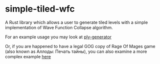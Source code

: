 # simple-tiled-wfc

A Rust library which allows a user to generate tiled levels 
with a simple implementation of Wave Function Collapse algorithm.

For an example usage you may look at [ply-generator](https://github.com/madwareru/ply-generator)

Or, if you are happened to have a legal GOG copy of Rage Of Mages game (also known as Аллоды: Печать тайны), you can 
also examine a more complex example [here](https://github.com/madwareru/orom-second-encounter/tree/master/examples/generate_map)